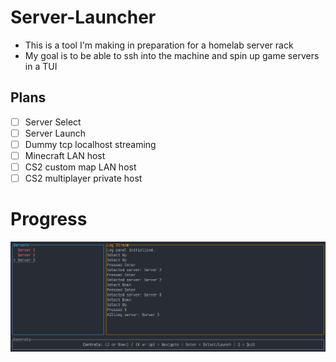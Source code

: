 # Server-Launcher
- This is a tool I'm making in preparation for a homelab server rack
- My goal is to be able to ssh into the machine and spin up game servers in a TUI

## Plans 
- [ ] Server Select
- [ ] Server Launch
- [ ] Dummy tcp localhost streaming
- [ ] Minecraft LAN host
- [ ] CS2 custom map LAN host
- [ ] CS2 multiplayer private host

# Progress
![First Day](assets/ServerLauncher_v1.png)